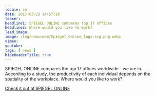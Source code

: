 ```yaml
---
locale: en
date: 2017-03-23 14:57:28
teaser:
headline1: SPIEGEL ONLINE compares top 17 offices
headline2: Where would you like to work?
lead_image:
image: /img/newsroom/Spiegel_Online_logo.svg.png.webp
vimeo:
youtube:
tags: [ news ]
hideHeaderTitle: true
---
```


SPIEGEL ONLINE compares the top 17 offices worldwide - we are in. According to a study, the productivity of each individual depends on the spatiality of the workplace. Where would you like to work?

[Check it out at SPIEGEL ONLINE](http://www.spiegel.de/karriere/bueros-im-vergleich-wo-wuerden-sie-gern-arbeiten-a-1139943.html)


